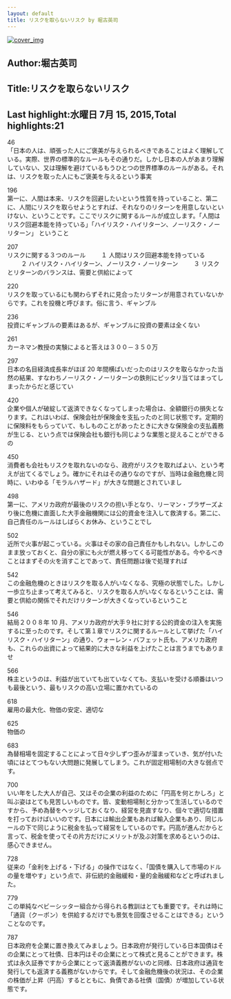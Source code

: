 ```yaml
---
layout: default
title: リスクを取らないリスク by 堀古英司
---
```


[![cover_img](http://images-jp.amazon.com/images/P/B00NHEUYIE.09.MZZZZZZZ.jpg)](https://www.amazon.co.jp/dp/B00NHEUYIE)  
## Author:堀古英司  
## Title:リスクを取らないリスク  
## Last highlight:水曜日 7月 15, 2015,Total highlights:21  
  
46  
「日本の人は、頑張った人にご褒美が与えられるべきであることはよく理解している。実際、世界の標準的なルールもその通りだ。しかし日本の人があまり理解していない、又は理解を避けているもうひとつの世界標準のルールがある。それは、リスクを取った人にもご褒美を与えるという事実  
  
196  
第一に、人間は本来、リスクを回避したいという性質を持っていること、第二に、人間にリスクを取らせようとすれば、それなりのリターンを用意しないといけない、ということです。ここでリスクに関するルールが成立します。「人間はリスク回避本能を持っている」「ハイリスク・ハイリターン、ノーリスク・ノーリターン」 ということ  
  
207  
リスクに関する３つのルール 　　 １ 人間はリスク回避本能を持っている 　　 ２ ハイリスク・ハイリターン、ノーリスク・ノーリターン 　　 ３ リスクとリターンのバランスは、需要と供給によって  
  
220  
リスクを取っているにも関わらずそれに見合ったリターンが用意されていないからです。これを投機と呼びます。俗に言う、ギャンブル  
  
236  
投資にギャンブルの要素はあるが、ギャンブルに投資の要素は全くない  
  
261  
カーネマン教授の実験によると答えは３００－３５０万  
  
297  
日本の名目経済成長率がほぼ 20 年間横ばいだったのはリスクを取らなかった当然の結果、すなわちノーリスク・ノーリターンの鉄則にピッタリ当てはまってしまったからだと感じてい  
  
420  
企業や個人が破綻して返済できなくなってしまった場合は、全額銀行の損失となります。これはいわば、保険会社が保険金を支払ったのと同じ状態です。定期的に保険料をもらっていて、もしものことがあったときに大きな保険金の支払義務が生じる、という点では保険会社も銀行も同じような業態と捉えることができるの  
  
450  
消費者も会社もリスクを取れないのなら、政府がリスクを取ればよい、という考えが出てくるでしょう。確かにそれはその通りなのですが、当時は金融危機と同時に、いわゆる「モラルハザード」が大きな問題とされていまし  
  
498  
第一に、アメリカ政府が最後のリスクの担い手となり、リーマン・ブラザーズより後に危機に直面した大手金融機関には公的資金を注入して救済する。第二に、自己責任のルールはしばらくお休み、ということでし  
  
502  
近所で火事が起こっている。火事はその家の自己責任かもしれない。しかしこのまま放っておくと、自分の家にも火が燃え移ってくる可能性がある。今やるべきことはまずその火を消すことであって、責任問題は後で処理すれば  
  
542  
この金融危機のときはリスクを取る人がいなくなる、究極の状態でした。しかし一歩立ち止まって考えてみると、リスクを取る人がいなくなるということは、需要と供給の関係でそれだけリターンが大きくなっているということ  
  
546  
結局２００８年 10 月、アメリカ政府が大手９社に対する公的資金の注入を実施するに至ったのです。そして第１章でリスクに関するルールとして挙げた「ハイリスク・ハイリターン」の通り、ウォーレン・バフェット氏も、アメリカ政府も、これらの出資によって結果的に大きな利益を上げたことは言うまでもありませ  
  
566  
株主というのは、利益が出ていても出ていなくても、支払いを受ける順番はいつも最後という、最もリスクの高い立場に置かれているの  
  
618  
雇用の最大化、物価の安定、適切な  
  
625  
物価の  
  
683  
為替相場を固定することによって日々少しずつ歪みが溜まっていき、気が付いた頃にはとてつもない大問題に発展してしまう。これが固定相場制の大きな弱点です。  
  
700  
いい年をした大人が自己、又はその企業の利益のために「円高を何とかしろ」と叫ぶ姿はとても見苦しいものです。皆、変動相場制と分かって生活しているのですから、予め為替をヘッジしておくなり、経営を見直すなり、個々で適切な措置を打っておけばいいのです。日本には輸出企業もあれば輸入企業もあり、同じルールの下で同じように税金を払って経営をしているのです。円高が進んだからと言って、税金を使ってその片方だけにメリットが及ぶ対策を求めるというのは、感心できません。  
  
728  
従来の「金利を上げる・下げる」の操作ではなく、「国債を購入して市場のドルの量を増やす」という点で、非伝統的金融緩和・量的金融緩和などと呼ばれました。  
  
779  
この単純なベビーシッター組合から得られる教訓はとても重要です。それは時に「通貨（クーポン）を供給するだけでも景気を回復させることはできる」ということなのです。  
  
787  
日本政府を企業に置き換えてみましょう。日本政府が発行している日本国債はその企業にとって社債、日本円はその企業にとって株式と見ることができます。株式は永久証券ですから企業にとって返済義務がないのと同様、日本政府は通貨を発行しても返済する義務がないからです。そして金融危機後の状況は、その企業の株価が上昇（円高）するとともに、負債である社債（国債）が増加している状態です。  